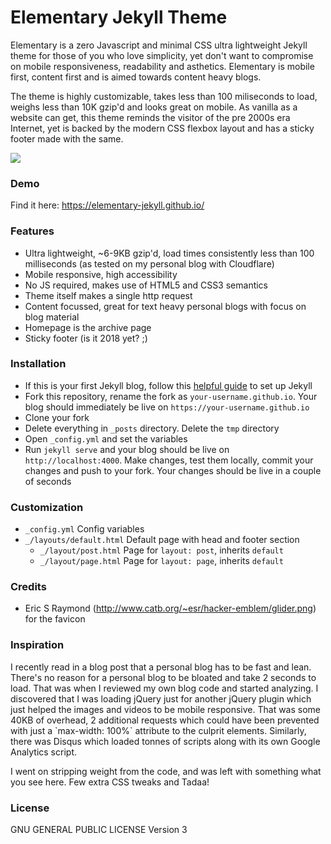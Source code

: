 # Elementary Jekyll Theme

Elementary is a zero Javascript and minimal CSS ultra lightweight Jekyll theme for those of you who love simplicity, yet don't want to compromise on mobile responsiveness, readability and asthetics. Elementary is mobile first, content first and is aimed towards content heavy blogs.

The theme is highly customizable, takes less than 100 miliseconds to load, weighs less than 10K gzip'd and looks great on mobile. As vanilla as a website can get, this theme reminds the visitor of the pre 2000s era Internet, yet is backed by the modern CSS flexbox layout and has a sticky footer made with the same.

<img src="https://github.com/abhn/Elementary/blob/master/tmp/multi-display.png?raw=true">

### Demo
Find it here: <a href="https://elementary-jekyll.github.io/">https://elementary-jekyll.github.io/</a>

### Features
- Ultra lightweight, ~6-9KB gzip'd, load times consistently less than 100 milliseconds (as tested on my personal blog with Cloudflare)
- Mobile responsive, high accessibility
- No JS required, makes use of HTML5 and CSS3 semantics
- Theme itself makes a single http request
- Content focussed, great for text heavy personal blogs with focus on blog material
- Homepage is the archive page
- Sticky footer (is it 2018 yet? ;)

### Installation
- If this is your first Jekyll blog, follow this <a href="https://jekyllrb.com/docs/installation/">helpful guide</a> to set up Jekyll
- Fork this repository, rename the fork as `your-username.github.io`. Your blog should immediately be live on `https://your-username.github.io`
- Clone your fork
- Delete everything in `_posts` directory. Delete the `tmp` directory
- Open `_config.yml` and set the variables
- Run `jekyll serve` and your blog should be live on `http://localhost:4000`. Make changes, test them locally, commit your changes and push to your fork. Your changes should be live in a couple of seconds


### Customization
- `_config.yml` Config variables
- `_/layouts/default.html` Default page with head and footer section
    - `_/layout/post.html` Page for `layout: post`, inherits `default`
    - `_/layout/page.html` Page for `layout: page`, inherits `default`

<!-- ### Screenshots

<div>
    <img src="https://github.com/abhn/Elementary/blob/master/tmp/desktop.png?raw=true">
    <p>Desktop Homepage</p>
    <hr/>
    <img src="https://github.com/abhn/Elementary/blob/master/tmp/desktop-post-top.png?raw=true">
    <p>Desktop Post Top</p>
    <hr/>
    <img src="https://github.com/abhn/Elementary/blob/master/tmp/desktop-post-bottom.png?raw=true">
    <p>Desktop Post Bottom</p>
    <hr/>
    <img src="https://github.com/abhn/Elementary/blob/master/tmp/mobile-360px.png?raw=true">
    <p>Mobile 360px Home</p>
    <hr/>
    <img src="https://github.com/abhn/Elementary/blob/master/tmp/mobile-page-top.png?raw=true">
    <p>Mobile Page Top</p>
    <hr/>
    <img src="https://github.com/abhn/Elementary/blob/master/tmp/mobile-post-footer.png?raw=true">    
    <p>Mobile Page Bottom</p>
    <hr/>
</div> -->

### Credits
- Eric S Raymond (http://www.catb.org/~esr/hacker-emblem/glider.png) for the favicon

### Inspiration
<p>
I recently read in a blog post that a personal blog has to be fast and lean. There's no reason for a personal blog to be bloated and take 2 seconds to load. That was when I reviewed my own blog code and started analyzing. I discovered that I was loading jQuery just for another jQuery plugin which just helped the images and videos to be mobile responsive. That was some 40KB of overhead, 2 additional requests which could have been prevented with just a `max-width: 100%` attribute to the culprit elements. Similarly, there was Disqus which loaded tonnes of scripts along with its own Google Analytics script. 
</p>
<p>
I went on stripping weight from the code, and was left with something what you see here. Few extra CSS tweaks and Tadaa!
</p>

### License
GNU GENERAL PUBLIC LICENSE Version 3